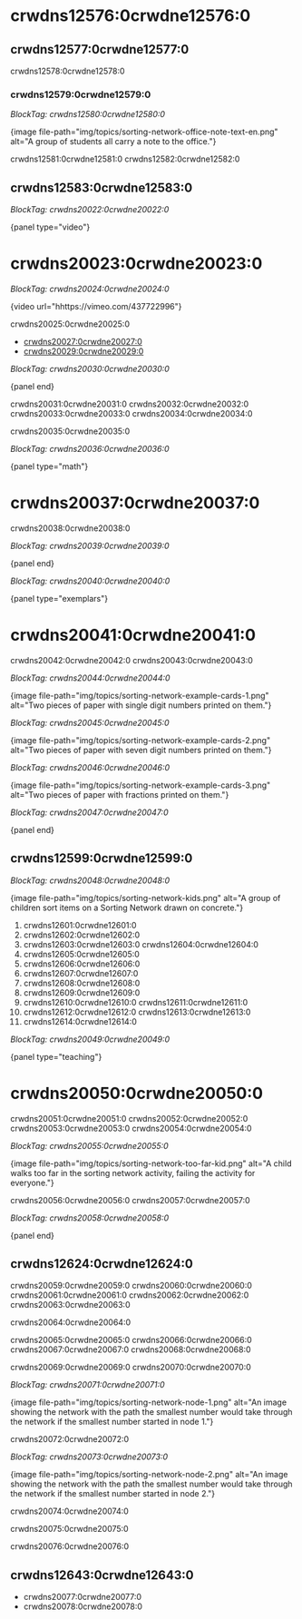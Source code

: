 # crwdns12576:0crwdne12576:0

## crwdns12577:0crwdne12577:0

crwdns12578:0crwdne12578:0

### crwdns12579:0crwdne12579:0

*BlockTag: crwdns12580:0crwdne12580:0*

{image file-path="img/topics/sorting-network-office-note-text-en.png" alt="A group of students all carry a note to the office."}

crwdns12581:0crwdne12581:0 crwdns12582:0crwdne12582:0

## crwdns12583:0crwdne12583:0

*BlockTag: crwdns20022:0crwdne20022:0*

{panel type="video"}

# crwdns20023:0crwdne20023:0

*BlockTag: crwdns20024:0crwdne20024:0*

{video url="hhttps://vimeo.com/437722996"}

crwdns20025:0crwdne20025:0

- [crwdns20027:0crwdne20027:0](https://www.youtube.com/watch?v=LOxfdsBBjKI)
- [crwdns20029:0crwdne20029:0](https://www.youtube.com/watch?v=30WcPnvfiKE)

*BlockTag: crwdns20030:0crwdne20030:0*

{panel end}

crwdns20031:0crwdne20031:0 crwdns20032:0crwdne20032:0 crwdns20033:0crwdne20033:0 crwdns20034:0crwdne20034:0

crwdns20035:0crwdne20035:0

*BlockTag: crwdns20036:0crwdne20036:0*

{panel type="math"}

# crwdns20037:0crwdne20037:0

crwdns20038:0crwdne20038:0

*BlockTag: crwdns20039:0crwdne20039:0*

{panel end}

*BlockTag: crwdns20040:0crwdne20040:0*

{panel type="exemplars"}

# crwdns20041:0crwdne20041:0

crwdns20042:0crwdne20042:0 crwdns20043:0crwdne20043:0

*BlockTag: crwdns20044:0crwdne20044:0*

{image file-path="img/topics/sorting-network-example-cards-1.png" alt="Two pieces of paper with single digit numbers printed on them."}

*BlockTag: crwdns20045:0crwdne20045:0*

{image file-path="img/topics/sorting-network-example-cards-2.png" alt="Two pieces of paper with seven digit numbers printed on them."}

*BlockTag: crwdns20046:0crwdne20046:0*

{image file-path="img/topics/sorting-network-example-cards-3.png" alt="Two pieces of paper with fractions printed on them."}

*BlockTag: crwdns20047:0crwdne20047:0*

{panel end}

## crwdns12599:0crwdne12599:0

*BlockTag: crwdns20048:0crwdne20048:0*

{image file-path="img/topics/sorting-network-kids.png" alt="A group of children sort items on a Sorting Network drawn on concrete."}

1. crwdns12601:0crwdne12601:0
2. crwdns12602:0crwdne12602:0
3. crwdns12603:0crwdne12603:0 crwdns12604:0crwdne12604:0
4. crwdns12605:0crwdne12605:0
5. crwdns12606:0crwdne12606:0
6. crwdns12607:0crwdne12607:0
7. crwdns12608:0crwdne12608:0
8. crwdns12609:0crwdne12609:0
9. crwdns12610:0crwdne12610:0 crwdns12611:0crwdne12611:0
10. crwdns12612:0crwdne12612:0 crwdns12613:0crwdne12613:0
11. crwdns12614:0crwdne12614:0

*BlockTag: crwdns20049:0crwdne20049:0*

{panel type="teaching"}

# crwdns20050:0crwdne20050:0

crwdns20051:0crwdne20051:0 crwdns20052:0crwdne20052:0 crwdns20053:0crwdne20053:0 crwdns20054:0crwdne20054:0

*BlockTag: crwdns20055:0crwdne20055:0*

{image file-path="img/topics/sorting-network-too-far-kid.png" alt="A child walks too far in the sorting network activity, failing the activity for everyone."}

crwdns20056:0crwdne20056:0 crwdns20057:0crwdne20057:0

*BlockTag: crwdns20058:0crwdne20058:0*

{panel end}

## crwdns12624:0crwdne12624:0

crwdns20059:0crwdne20059:0 crwdns20060:0crwdne20060:0 crwdns20061:0crwdne20061:0 crwdns20062:0crwdne20062:0 crwdns20063:0crwdne20063:0

crwdns20064:0crwdne20064:0

crwdns20065:0crwdne20065:0 crwdns20066:0crwdne20066:0 crwdns20067:0crwdne20067:0 crwdns20068:0crwdne20068:0

crwdns20069:0crwdne20069:0 crwdns20070:0crwdne20070:0

*BlockTag: crwdns20071:0crwdne20071:0*

{image file-path="img/topics/sorting-network-node-1.png" alt="An image showing the network with the path the smallest number would take through the network if the smallest number started in node 1."}

crwdns20072:0crwdne20072:0

*BlockTag: crwdns20073:0crwdne20073:0*

{image file-path="img/topics/sorting-network-node-2.png" alt="An image showing the network with the path the smallest number would take through the network if the smallest number started in node 2."}

crwdns20074:0crwdne20074:0

crwdns20075:0crwdne20075:0

crwdns20076:0crwdne20076:0

## crwdns12643:0crwdne12643:0

- crwdns20077:0crwdne20077:0
- crwdns20078:0crwdne20078:0